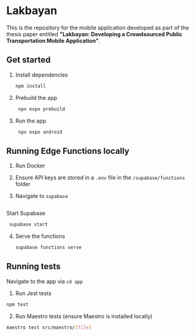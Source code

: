 # Lakbayan
This is the repository for the mobile application developed as part of the thesis paper entitled **"Lakbayan: Developing a Crowdsourced Public Transportation Mobile Application"**.

## Get started

1. Install dependencies

   ```bash
   npm install
   ```

2. Prebuild the app

   ```bash
    npx expo prebuild
   ```

3. Run the app

   ```bash
    npx expo android
   ```

## Running Edge Functions locally

1. Run Docker

2. Ensure API keys are stored in a `.env` file in the `/supabase/functions` folder

3. Navigate to `supabase`

 ```cd supabase
   ```

Start Supabase 

   ```bash
    supabase start
   ```

4. Serve the functions

   ```bash
   supabase functions serve
   ```

## Running tests

Navigate to the app via `cd app`

1. Run Jest tests

```bash
npm test
```

2. Run Maestro tests (ensure Maestro is installed locally)

```bash
maestro test src/maestro/[file]
```
